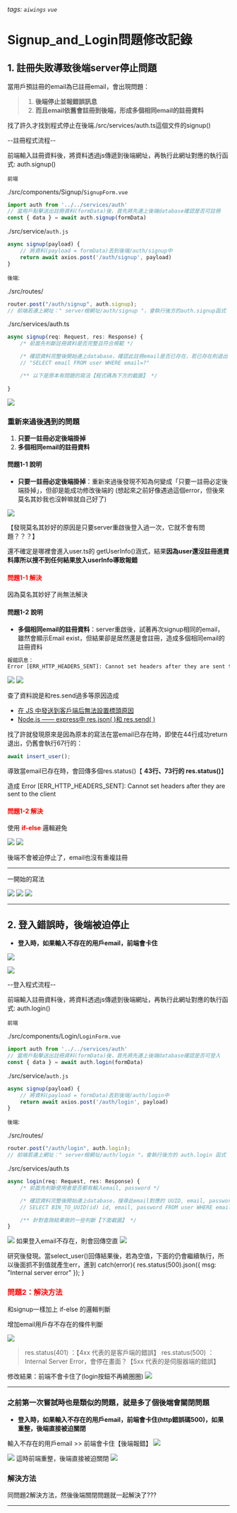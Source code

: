 ###### tags: `aiwings` `vue`
# Signup_and_Login問題修改記錄

## 1. 註冊失敗導致後端server停止問題

當用戶預註冊的email為已註冊email，會出現問題：

>1. **後端停止並報錯誤訊息**
>2. **而且email依舊會註冊到後端，形成多個相同email的註冊資料**

找了許久才找到程式停止在後端./src/services/auth.ts這個文件的signup()

--註冊程式流程--

前端輸入註冊資料後，將資料透過js傳遞到後端網址，再執行此網址對應的執行函式: auth.signup()

`前端`

./src/components/Signup/`SignupForm.vue`

```js
import auth from '../../services/auth'
// 當用戶點擊送出註冊資料(formData)後，首先將先連上後端database確認是否可註冊
const { data } = await auth.signup(formData)
```

./src/service/`auth.js`

```js
async signup(payload) {
    // 將資料(payload = formData)丟到後端/auth/signup中
    return await axios.post('/auth/signup', payload)
}
```

`後端`:

./src/routes/

```js
router.post("/auth/signup", auth.signup);
// 前端若連上網址：" server根網址/auth/signup "，會執行後方的auth.signup函式
```

./src/services/auth.ts

```js
async signup(req: Request, res: Response) {
    /* 前面先判斷註冊資料是否完整且符合規範 */

    /* 確認資料完整後開始連上database，確認此註冊email是否已存在，若已存在則退出 */
    // "SELECT email FROM user WHERE email=?"

    /** 以下是原本有問題的寫法【程式碼為下方的截圖】 */
    
}
```

![](https://i.imgur.com/CQayLxT.jpg)


### 重新來過後遇到的問題

1. **只要一註冊必定後端掛掉**
2. **多個相同email的註冊資料**

#### 問題1-1 說明

- **只要一註冊必定後端掛掉**：重新來過後發現不知為何變成「只要一註冊必定後端掛掉」，但卻是能成功修改後端的
(想起來之前好像遇過這個error，但後來莫名其妙我也沒幹嘛就自己好了)

![](https://i.imgur.com/dhC5Hq4.png)

【發現莫名其妙好的原因是只要server重啟後登入過一次，它就不會有問題？？？】

還不確定是哪裡會進入user.ts的 getUserInfo()涵式，結果**因為user還沒註冊進資料庫所以搜不到任何結果放入userInfo導致報錯**

#### **<font color="Red">問題1-1 解決</font>**

因為莫名其妙好了尚無法解決

#### 問題1-2 說明

- **多個相同email的註冊資料**：server重啟後，試著再次signup相同的email，雖然會顯示Email exist，但結果卻是居然還是會註冊，造成多個相同email的註冊資料

```cmd
報錯訊息：
Error [ERR_HTTP_HEADERS_SENT]: Cannot set headers after they are sent to the client
```

![](https://i.imgur.com/nzu3ooJ.png)
![](https://i.imgur.com/SyUTy3E.png)

查了資料說是和res.send過多等原因造成

- [在 JS 中發送到客戶端后無法設置標頭原因](https://bobbyhadz.com/blog/javascript-error-cannot-set-headers-after-they-are-sent-to-client)
- [Node.js —— express中 res.json( )和 res.send( )](https://blog.csdn.net/starter_____/article/details/79068894)

找了許就發現原來是因為原本的寫法在當email已存在時，即使在44行成功return退出，仍舊會執行67行的：

```js
await insert_user(); 
```

導致當email已存在時，會回傳多個res.status()【 **43行、73行的 res.status()**】

造成 Error [ERR_HTTP_HEADERS_SENT]: Cannot set headers after they are sent to the client

#### **<font color="Red">問題1-2 解決</font>**

使用 **<font color="Red">if-else</font>** 邏輯避免

![](https://i.imgur.com/UHkukQF.png)
![](https://i.imgur.com/kQermEK.png)

後端不會被迫停止了，email也沒有重複註冊

---
一開始的寫法

![](https://i.imgur.com/Q4kddKm.jpg)
![](https://i.imgur.com/xTaouNL.jpg)
![](https://i.imgur.com/ywhnQqJ.jpg)

---

## 2. 登入錯誤時，後端被迫停止

- **登入時，如果輸入不存在的用戶email，前端會卡住**

![](https://i.imgur.com/2NqY5rp.png)

![](https://i.imgur.com/dyIsrCa.png)

--登入程式流程--

前端輸入註冊資料後，將資料透過js傳遞到後端網址，再執行此網址對應的執行函式: auth.login()

`前端`

./src/components/Login/`LoginForm.vue`

```js
import auth from '../../services/auth'
// 當用戶點擊送出註冊資料(formData)後，首先將先連上後端database確認是否可登入
const { data } = await auth.login(formData)
```

./src/service/`auth.js`

```js
async signup(payload) {
    // 將資料(payload = formData)丟到後端/auth/login中
    return await axios.post('/auth/login', payload)
}
```

`後端`:

./src/routes/

```js
router.post("/auth/login", auth.login);
// 前端若連上網址：" server根網址/auth/login "，會執行後方的 auth.login 函式
```

./src/services/auth.ts

```js
async login(req: Request, res: Response) {
    /* 前面先判斷使用者是否都有輸入email, password */

    /* 確認資料完整後開始連上database，搜尋此email對應的 UUID, email, password*/
    // SELECT BIN_TO_UUID(id) id, email, password FROM user WHERE email=?

    /** 針對查詢結果做的一些判斷【下面截圖】 */    
}
```

![](https://i.imgur.com/4OBUm3l.png)
如果登入email不存在，則會回傳空直
![](https://i.imgur.com/EARv2pU.png)

研究後發現。當select_user()回傳結果後，若為空值，下面的仍會繼續執行，所以後面抓不到值就產生err，進到
catch(error){
    res.status(500).json({ msg: "Internal server error" });
}

### **<font color="Red">問題2：解決方法</font>**

和signup一樣加上 if-else 的邏輯判斷

增加email用戶存不存在的條件判斷

![](https://i.imgur.com/Ank6FI0.png)

>res.status(401) ：【4xx 代表的是客戶端的錯誤】
res.status(500) ： Internal Server Error，會停在畫面？【5xx 代表的是伺服器端的錯誤】

修改結果：前端不會卡住了(login按鈕不再繞圈圈)
![](https://i.imgur.com/VhzApUW.png)

---

### 之前第一次嘗試時也是類似的問題，就是多了個後端會關閉問題

- **登入時，如果輸入不存在的用戶email，前端會卡住(http錯誤碼500)，如果重整，後端直接被迫關閉**

輸入不存在的用戶email >> 前端會卡住【後端報錯】
![](https://i.imgur.com/I1tbUyf.png)

![](https://i.imgur.com/JNX3orb.png)
這時前端重整，後端直接被迫關閉
![](https://i.imgur.com/xz3vtVP.jpg)

### 解決方法

同問題2解決方法，然後後端關閉問題就一起解決了???

---
